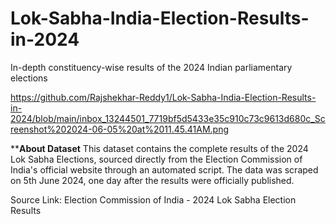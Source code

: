 # Lok-Sabha-India-Election-Results-in-2024
 In-depth constituency-wise results of the 2024 Indian parliamentary elections

https://github.com/Rajshekhar-Reddy1/Lok-Sabha-India-Election-Results-in-2024/blob/main/inbox_13244501_7719bf5d5433e35c910c73c9613d680c_Screenshot%202024-06-05%20at%2011.45.41AM.png


****About Dataset**
This dataset contains the complete results of the 2024 Lok Sabha Elections, sourced directly from the Election Commission of India's official website through an automated script. The data was scraped on 5th June 2024, one day after the results were officially published.

Source Link: Election Commission of India - 2024 Lok Sabha Election Results











